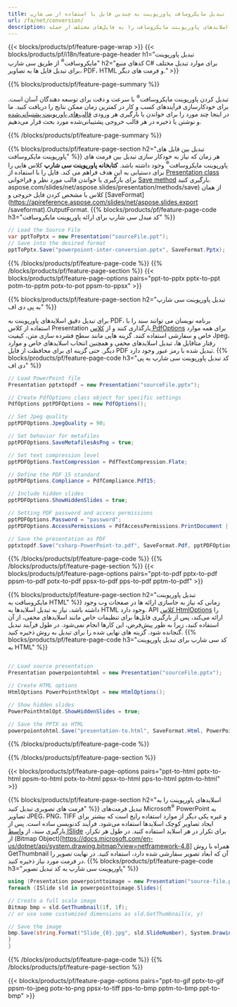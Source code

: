 ```yaml
---
title: تبدیل مایکروسافت پاورپوینت به چندین فایل با استفاده از سی شارپ
url: /fa/net/conversion/
description: اسلایدهای پاورپوینت مایکروسافت را به فایل‌های مختلف از جمله PDF، HTML و فرمت‌های تصویر در .NET Framework، .NET Core، Windows Azure، Mono یا Xamarin تبدیل کنید.
---
```


{{< blocks/products/pf/feature-page-wrap >}}
{{< blocks/products/pf/i18n/feature-page-header h1="تبدیل پاورپوینت مایکروسافت<sup>®</sup> از طریق سی شارپ" h2="کدهای منبع C# برای موارد تبدیل مختلف برای تبدیل فایل ها به تصاویر، PDF، HTML و فرمت های دیگر." >}}

{{% blocks/products/pf/feature-page-summary %}}

تبدیل کردن پاورپوینت مایکروسافت<sup>®</sup> با سرعت و دقت برای توسعه دهندگان آسان است. برای خودکارسازی فرآیندهای کسب و کار در کمترین زمان ممکن نتایج را دریافت کنید. ما در اینجا چند مورد را برای خواندن یا بارگیری هر ورودی [قالب‌های پاورپوینت پشتیبانی‌شده](https://docs.aspose.com/slides/net/supported-file-formats/) و نوشتن یا ذخیره در هر قالب خروجی پشتیبانی‌شده مورد بحث قرار می‌دهیم. 

{{% /blocks/products/pf/feature-page-summary  %}}

{{% blocks/products/pf/feature-page-section  h2="تبدیل بین فایل های پاورپوینت مایکروسافت" %}}
هر زمان که نیاز به خودکار سازی تبدیل بین فرمت های پاورپوینت مایکروسافت<sup>®</sup> وجود داشته باشد. **کتابخانه پاورپوینت سی شارپ** کلاس هایی را برای دستیابی به این هدف فراهم می کند. فایل را با استفاده از [Presentation class](https://apireference.aspose.com/net/slides/aspose.slides/presentation) برای بارگیری یا خواندن قالب مورد نظر و فراخوانی [Save method](https://apireference) بارگیری کنید. aspose.com/slides/net/aspose.slides/presentation/methods/save) از همان کلاس با مشخص کردن فایل خروجی و [SaveFormat](https://apireference.aspose.com/slides/net/aspose.slides.export /saveformat).OutputFormat. 
{{% blocks/products/pf/feature-page-code h3="کد مبدل سی شارپ برای ارائه پاورپوینت مایکروسافت" %}}

```cs
// Load the Source File
var pptToPptx = new Presentation("sourceFile.ppt");
// Save into the desired format
pptToPptx.Save("powerpoiont-inter-conversion.pptx", SaveFormat.Pptx);   
```
{{% /blocks/products/pf/feature-page-code  %}}
{{% /blocks/products/pf/feature-page-section %}}
{{< blocks/products/pf/feature-page-options pairs="ppt-to-pptx pptx-to-ppt potm-to-pptm potx-to-pot ppsm-to-ppsx" >}}


{{% blocks/products/pf/feature-page-section  h2="تبدیل پاورپوینت سی شارپ به پی دی اف" %}}

برای تبدیل دقیق اسلایدهای پاورپوینت به PDF، برنامه نویسان می توانند سند را با استفاده از کلاس Presentation بارگذاری کنند و از [کلاس PdfOptions](https://apireference.aspose.com/slides/net/aspose.slides.export/pdfoptions) برای همه موارد خاص و سفارشی استفاده کنند. گزینه هایی مانند سطح فشرده سازی متن، کیفیت Jpeg، رفتار متافایل ها، تبدیل اسلایدهای مخفی و همچنین انتخاب اسلایدهای خاص و موارد دیگر. حتی گزینه ای برای محافظت از فایل PDF تبدیل شده با رمز عبور وجود دارد.
{{% blocks/products/pf/feature-page-code h3="کد تبدیل پاورپوینت سی شارپ به پی دی اف" %}}

```cs
// Load PowerPoint file
Presentation pptxtopdf = new Presentation("sourceFile.pptx");

// Create PdfOptions class object for specific settings
PdfOptions pptPDFOptions = new PdfOptions();

// Set Jpeg quality
pptPDFOptions.JpegQuality = 90;

// Set behavior for metafiles
pptPDFOptions.SaveMetafilesAsPng = true;

// Set text compression level
pptPDFOptions.TextCompression = PdfTextCompression.Flate;

// Define the PDF 15 standard
pptPDFOptions.Compliance = PdfCompliance.Pdf15;

// Include hidden slides
pptPDFOptions.ShowHiddenSlides = true;

// Setting PDF password and access permissions
pptPDFOptions.Password = "password";
pptPDFOptions.AccessPermissions = PdfAccessPermissions.PrintDocument | PdfAccessPermissions.HighQualityPrint;

// Save the presentation as PDF
pptxtopdf.Save("csharp-PowerPoint-to.pdf", SaveFormat.Pdf, pptPDFOptions);

```
{{% /blocks/products/pf/feature-page-code  %}}
{{% /blocks/products/pf/feature-page-section %}}
{{< blocks/products/pf/feature-page-options pairs="ppt-to-pdf pptx-to-pdf ppsm-to-pdf potx-to-pdf ppsx-to-pdf pps-to-pdf pptm-to-pdf" >}}


{{% blocks/products/pf/feature-page-section  h2="تبدیل پاورپوینت مایکروسافت به HTML" %}}
زمانی که نیاز به جاسازی ارائه ها در صفحات وب وجود داشته باشد، نیاز به تبدیل اسلایدها به HTML وجود دارد. API [کلاس HtmlOptions](https://apireference.aspose.com/slides/net/aspose.slides.export/htmloptions) را ارائه می‌کند، پس از بارگیری فایل‌ها برای تنظیمات خاص مانند اسلایدهای مخفی، از آن استفاده کنید، زیرا به طور پیش‌فرض، این کارها انجام نمی‌شود. در طول فرآیند تبدیل گنجانده شود. گزینه های نهایی شده را برای تبدیل به روش ذخیره کنید.
{{% blocks/products/pf/feature-page-code h3="کد سی شارپ برای تبدیل پاورپوینت به HTML" %}}

```cs

// Load source presentation 
Presentation powerpoiontohtml = new Presentation("sourceFile.pptx");

// Create HTML options
HtmlOptions PowerPointhtmlOpt = new HtmlOptions();

// Show hidden slides
PowerPointhtmlOpt.ShowHiddenSlides = true;

// Save the PPTX as HTML
powerpoiontohtml.Save("presentation-to.html", SaveFormat.Html, PowerPointhtmlOpt); 

```
{{% /blocks/products/pf/feature-page-code %}}

{{% /blocks/products/pf/feature-page-section %}}

{{< blocks/products/pf/feature-page-options pairs="ppt-to-html pptx-to-html ppsm-to-html potx-to-html ppsx-to-html pps-to-html pptm-to-html" >}}

{{% blocks/products/pf/feature-page-section  h2="اسلایدهای پاورپوینت را به فرمت های تصویری تبدیل کنید" %}}
تبدیل فرمت‌های Microsoft<sup>®</sup> PowerPoint به تصاویر JPEG، PNG، TIFF و غیره یکی دیگر از موارد استفاده رایج است که بیشتر برای ایجاد تصاویر کوچک اسلایدها استفاده می‌شود. فرآیند کدنویسی ساده است. پس از بارگیری سند، از [واسط ISlide](https://apireference.aspose.com/net/slides/aspose.slides/islide) برای تکرار در هر اسلاید استفاده کنید. در طول هر تکرار، از (Bitmap Object)[https://docs.microsoft.com/en-us/dotnet/api/system.drawing.bitmap?view=netframework-4.8] همراه با روش GetThumbnail آن که ابعاد تصویر سفارشی شده دارد، استفاده کنید. در نهایت تصویر را در فرمت مورد نیاز ذخیره کنید.
{{% blocks/products/pf/feature-page-code h3="پاورپوینت سی شارپ به کد تبدیل تصویر" %}}
```cs
using (Presentation powerpointtoimage = new Presentation("source-file.ppt")){
foreach (ISlide sld in powerpointtoimage.Slides){

// Create a full scale image
Bitmap bmp = sld.GetThumbnail(1f, 1f);
// or use some customized dimensions as sld.GetThumbnail(x, y)

// Save the image
bmp.Save(string.Format("Slide_{0}.jpg", sld.SlideNumber), System.Drawing.Imaging.ImageFormat.Jpeg);
}
}
```
{{% /blocks/products/pf/feature-page-code %}}
{{% /blocks/products/pf/feature-page-section %}}

{{< blocks/products/pf/feature-page-options pairs="ppt-to-gif pptx-to-gif ppsm-to-jpeg potx-to-png ppsx-to-tiff pps-to-bmp pptm-to-bmp ppt-to-bmp" >}}